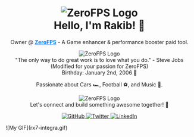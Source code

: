 <h1 align="center">
  <br>
  <img src="https://media.giphy.com/media/WZIwVoYd9kLgW7qj2/giphy.gif" width="200" alt="ZeroFPS Logo" />
  <br>
  Hello, I'm Rakib! 👋
</h1>

<p align="center">
  Owner @ <a href="https://zerofps.com" style="color: #007bff; font-weight: bold;">ZeroFPS</a> - A Game enhancer & performance booster paid tool.
</p>

<p align="center">
  <img src="https://media.giphy.com/media/WZIwVoYd9kLgW7qj2/giphy.gif" width="200" alt="ZeroFPS Logo" />
  <br>
  "The only way to do great work is to love what you do." - Steve Jobs (Modified for your passion for ZeroFPS)
  <br>
  Birthday: January 2nd, 2006 🎂
</p>

<p align="center">
  Passionate about Cars 🏎️, Football ⚽, and Music 🎵.
</p>

<p align="center">
  <img src="https://media.giphy.com/media/WZIwVoYd9kLgW7qj2/giphy.gif" width="200" alt="ZeroFPS Logo" />
  <br>
  Let's connect and build something awesome together!  🤝
</p>

<p align="center">
  <a href="https://github.com/yourusername" target="_blank">
    <img src="https://img.shields.io/badge/GitHub-181717?style=for-the-badge&logo=github&logoColor=white" alt="GitHub" />
  </a>
  <a href="https://twitter.com/yourusername" target="_blank">
    <img src="https://img.shields.io/badge/Twitter-1DA1F2?style=for-the-badge&logo=twitter&logoColor=white" alt="Twitter" />
  </a>
  <a href="https://www.linkedin.com/in/yourusername" target="_blank">
    <img src="https://img.shields.io/badge/LinkedIn-0077B5?style=for-the-badge&logo=linkedin&logoColor=white" alt="LinkedIn" />
  </a>
</p>
![My GIF](rx7-integra.gif)
